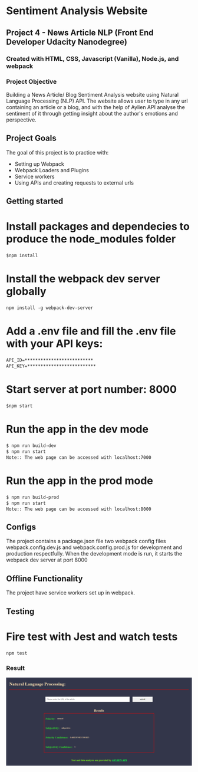# Sentiment Analysis Website

## Project 4 - News Article NLP (Front End Developer Udacity Nanodegree)

### Created with HTML, CSS, Javascript (Vanilla), Node.js, and webpack


### Project Objective

Building a News Article/ Blog Sentiment Analysis website using Natural Language Processing (NLP) API. The website allows user to type in any url containing an article or a blog, and with the help of Aylien API analyse the sentiment of it through getting insight about the author's emotions and perspective.

## Project Goals

The goal of this project is to practice with:
- Setting up Webpack
- Webpack Loaders and Plugins
- Service workers
- Using APIs and creating requests to external urls


## Getting started

# Install packages and dependecies to produce the node_modules folder
	$npm install

# Install the webpack dev server globally
	npm install -g webpack-dev-server

# Add a .env file and fill the .env file with your API keys:
	API_ID=**************************
	API_KEY=**************************

# Start server at port number: 8000
    $npm start

# Run the app in the dev mode
	$ npm run build-dev
	$ npm run start
	Note:: The web page can be accessed with localhost:7000

# Run the app in the prod mode
	$ npm run build-prod
	$ npm run start
	Note:: The web page can be accessed with localhost:8000


## Configs
The project contains a package.json file two webpack config files webpack.config.dev.js and webpack.config.prod.js for development and production respectfully. When the development mode is run, it starts the webpack dev server at port 8000


## Offline Functionality
The project have service workers set up in webpack.


## Testing

# Fire test with Jest and watch tests
    npm test


### Result
<img src='screenshots/result.png'>


